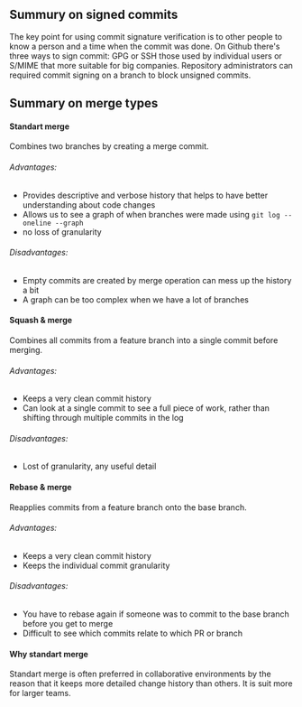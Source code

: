 ## Summury on signed commits
The key point for using commit signature verification is to other people to know a person and a time when the commit was done. 
On Github there's three ways to sign commit: GPG or SSH those used by individual users or S/MIME that more suitable for big companies. 
Repository administrators can required commit signing on a branch to block unsigned commits.

## Summary on merge types
#### Standart merge
Combines two branches by creating a merge commit.
###### Advantages:
- Provides descriptive and verbose history that helps to have better understanding about code changes
- Allows us to see a graph of when branches were made using `git log --oneline --graph`
- no loss of granularity 
###### Disadvantages:
- Empty commits are created by merge operation can mess up the history a bit
- A graph can be too complex when we have a lot of branches
#### Squash & merge
Combines all commits from a feature branch into a single commit before merging.
###### Advantages:
- Keeps a very clean commit history
- Can look at a single commit to see a full piece of work, rather than shifting through multiple commits in the log
###### Disadvantages:
- Lost of granularity, any useful detail
#### Rebase & merge
Reapplies commits from a feature branch onto the base branch.
###### Advantages:
- Keeps a very clean commit history
- Keeps the individual commit granularity
###### Disadvantages:
- You have to rebase again if someone was to commit to the base branch before you get to merge
- Difficult to see which commits relate to which PR or branch

#### Why standart merge
Standart merge is often preferred in collaborative environments by the reason that it keeps more detailed change history than others. It is suit more for larger teams.